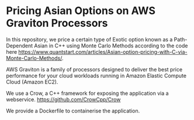 # Pricing Asian Options on AWS Graviton Processors

In this repository, we price a certain type of Exotic option known as a Path-Dependent Asian in C++ using Monte Carlo Methods according to the code here https://www.quantstart.com/articles/Asian-option-pricing-with-C-via-Monte-Carlo-Methods/.

AWS Graviton is a family of processors designed to deliver the best price performance for your cloud workloads running in Amazon Elastic Compute Cloud (Amazon EC2).

We use a Crow, a C++ framework for exposing the application via a webservice. https://github.com/CrowCpp/Crow

We provide a Dockerfile to containerise the application.



